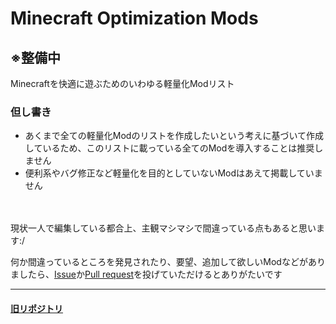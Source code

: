 # Minecraft Optimization Mods

## ※整備中

Minecraftを快適に遊ぶためのいわゆる軽量化Modリスト

### 但し書き

- あくまで全ての軽量化Modのリストを作成したいという考えに基づいて作成しているため、このリストに載っている全てのModを導入することは推奨しません
- 便利系やバグ修正など軽量化を目的としていないModはあえて掲載していません

ㅤ

現状一人で編集している都合上、主観マシマシで間違っている点もあると思います:/

何か間違っているところを発見されたり、要望、追加して欲しいModなどがありましたら、[Issue](https://github.com/hu-ja-ja/Minecraft-Optimization-Mods/issues)か[Pull request](https://github.com/hu-ja-ja/Minecraft-Optimization-Mods/pulls)を投げていただけるとありがたいです

---

#### [旧リポジトリ](https://github.com/TaichiServer/modDescription)
